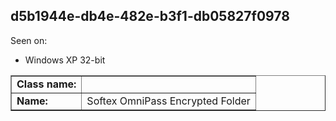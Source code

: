 ## d5b1944e-db4e-482e-b3f1-db05827f0978

Seen on:
* Windows XP 32-bit

<table border="1" class="docutils">
  <tbody>
    <tr>
      <td><b>Class name:</b></td>
      <td>&nbsp;</td>
    </tr>
    <tr>
      <td><b>Name:</b></td>
      <td>Softex OmniPass Encrypted Folder</td>
    </tr>
  </tbody>
</table>

